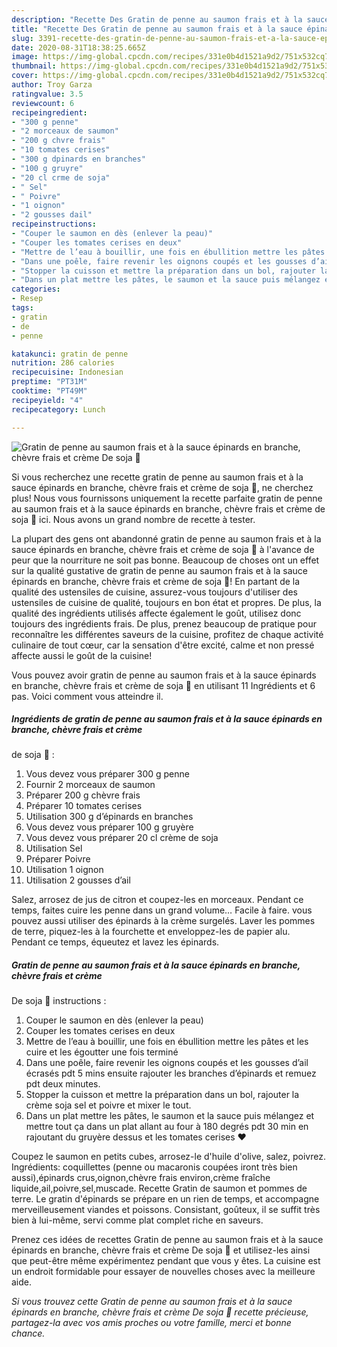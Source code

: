 ```yaml
---
description: "Recette Des Gratin de penne au saumon frais et à la sauce épinards en branche, chèvre frais et crème De soja 🤤"
title: "Recette Des Gratin de penne au saumon frais et à la sauce épinards en branche, chèvre frais et crème De soja 🤤"
slug: 3391-recette-des-gratin-de-penne-au-saumon-frais-et-a-la-sauce-epinards-en-branche-chevre-frais-et-creme-de-soja
date: 2020-08-31T18:38:25.665Z
image: https://img-global.cpcdn.com/recipes/331e0b4d1521a9d2/751x532cq70/gratin-de-penne-au-saumon-frais-et-a-la-sauce-epinards-en-branche-chevre-frais-et-creme-de-soja-🤤-photo-principale-de-la-recette.jpg
thumbnail: https://img-global.cpcdn.com/recipes/331e0b4d1521a9d2/751x532cq70/gratin-de-penne-au-saumon-frais-et-a-la-sauce-epinards-en-branche-chevre-frais-et-creme-de-soja-🤤-photo-principale-de-la-recette.jpg
cover: https://img-global.cpcdn.com/recipes/331e0b4d1521a9d2/751x532cq70/gratin-de-penne-au-saumon-frais-et-a-la-sauce-epinards-en-branche-chevre-frais-et-creme-de-soja-🤤-photo-principale-de-la-recette.jpg
author: Troy Garza
ratingvalue: 3.5
reviewcount: 6
recipeingredient:
- "300 g penne"
- "2 morceaux de saumon"
- "200 g chvre frais"
- "10 tomates cerises"
- "300 g dpinards en branches"
- "100 g gruyre"
- "20 cl crme de soja"
- " Sel"
- " Poivre"
- "1 oignon"
- "2 gousses dail"
recipeinstructions:
- "Couper le saumon en dès (enlever la peau)"
- "Couper les tomates cerises en deux"
- "Mettre de l’eau à bouillir, une fois en ébullition mettre les pâtes et les cuire et les égoutter une fois terminé"
- "Dans une poêle, faire revenir les oignons coupés et les gousses d’ail écrasés pdt 5 mins ensuite rajouter les branches d’épinards et remuez pdt deux minutes."
- "Stopper la cuisson et mettre la préparation dans un bol, rajouter la crème soja sel et poivre et mixer le tout."
- "Dans un plat mettre les pâtes, le saumon et la sauce puis mélangez et mettre tout ça dans un plat allant au four à 180 degrés pdt 30 min en rajoutant du gruyère dessus et les tomates cerises ❤️"
categories:
- Resep
tags:
- gratin
- de
- penne

katakunci: gratin de penne 
nutrition: 286 calories
recipecuisine: Indonesian
preptime: "PT31M"
cooktime: "PT49M"
recipeyield: "4"
recipecategory: Lunch

---
```



![Gratin de penne au saumon frais et à la sauce épinards en branche, chèvre frais et crème
De soja 🤤](https://img-global.cpcdn.com/recipes/331e0b4d1521a9d2/751x532cq70/gratin-de-penne-au-saumon-frais-et-a-la-sauce-epinards-en-branche-chevre-frais-et-creme-de-soja-🤤-photo-principale-de-la-recette.jpg)

Si vous recherchez une recette gratin de penne au saumon frais et à la sauce épinards en branche, chèvre frais et crème
de soja 🤤, ne cherchez plus! Nous vous fournissons uniquement la recette parfaite gratin de penne au saumon frais et à la sauce épinards en branche, chèvre frais et crème
de soja 🤤 ici. Nous avons un grand nombre de recette à tester.

La plupart des gens ont abandonné gratin de penne au saumon frais et à la sauce épinards en branche, chèvre frais et crème
de soja 🤤 à l'avance de peur que la nourriture ne soit pas bonne. Beaucoup de choses ont un effet sur la qualité gustative de gratin de penne au saumon frais et à la sauce épinards en branche, chèvre frais et crème
de soja 🤤! En partant de la qualité des ustensiles de cuisine, assurez-vous toujours d'utiliser des ustensiles de cuisine de qualité, toujours en bon état et propres. De plus, la qualité des ingrédients utilisés affecte également le goût, utilisez donc toujours des ingrédients frais. De plus, prenez beaucoup de pratique pour reconnaître les différentes saveurs de la cuisine, profitez de chaque activité culinaire de tout cœur, car la sensation d'être excité, calme et non pressé affecte aussi le goût de la cuisine!

<!--inarticleads1-->

Vous pouvez avoir gratin de penne au saumon frais et à la sauce épinards en branche, chèvre frais et crème
de soja 🤤 en utilisant 11 Ingrédients et 6 pas. Voici comment vous atteindre il.

##### Ingrédients de gratin de penne au saumon frais et à la sauce épinards en branche, chèvre frais et crème
de soja 🤤 :

1. Vous devez vous préparer 300 g penne
1. Fournir 2 morceaux de saumon
1. Préparer 200 g chèvre frais
1. Préparer 10 tomates cerises
1. Utilisation 300 g d’épinards en branches
1. Vous devez vous préparer 100 g gruyère
1. Vous devez vous préparer 20 cl crème de soja
1. Utilisation  Sel
1. Préparer  Poivre
1. Utilisation 1 oignon
1. Utilisation 2 gousses d’ail


Salez, arrosez de jus de citron et coupez-les en morceaux. Pendant ce temps, faites cuire les penne dans un grand volume… Facile à faire. vous pouvez aussi utiliser des épinards à la crème surgelés. Laver les pommes de terre, piquez-les à la fourchette et enveloppez-les de papier alu. Pendant ce temps, équeutez et lavez les épinards. 

<!--inarticleads2-->

##### Gratin de penne au saumon frais et à la sauce épinards en branche, chèvre frais et crème
De soja 🤤 instructions :

1. Couper le saumon en dès (enlever la peau)
1. Couper les tomates cerises en deux
1. Mettre de l’eau à bouillir, une fois en ébullition mettre les pâtes et les cuire et les égoutter une fois terminé
1. Dans une poêle, faire revenir les oignons coupés et les gousses d’ail écrasés pdt 5 mins ensuite rajouter les branches d’épinards et remuez pdt deux minutes.
1. Stopper la cuisson et mettre la préparation dans un bol, rajouter la crème soja sel et poivre et mixer le tout.
1. Dans un plat mettre les pâtes, le saumon et la sauce puis mélangez et mettre tout ça dans un plat allant au four à 180 degrés pdt 30 min en rajoutant du gruyère dessus et les tomates cerises ❤️


Coupez le saumon en petits cubes, arrosez-le d&#39;huile d&#39;olive, salez, poivrez. Ingrédients: coquillettes (penne ou macaronis coupées iront très bien aussi),épinards crus,oignon,chèvre frais environ,crème fraîche liquide,ail,poivre,sel,muscade. Recette Gratin de saumon et pommes de terre. Le gratin d&#39;épinards se prépare en un rien de temps, et accompagne merveilleusement viandes et poissons. Consistant, goûteux, il se suffit très bien à lui-même, servi comme plat complet riche en saveurs. 

<!--inarticleads1-->

<p>
Prenez ces idées de recettes Gratin de penne au saumon frais et à la sauce épinards en branche, chèvre frais et crème
De soja 🤤 et utilisez-les ainsi que peut-être même expérimentez pendant que vous y êtes. La cuisine est un endroit formidable pour essayer de nouvelles choses avec la meilleure aide.
</p>

<p>
<i>Si vous trouvez cette Gratin de penne au saumon frais et à la sauce épinards en branche, chèvre frais et crème
De soja 🤤 recette précieuse, partagez-la avec vos amis proches ou votre famille, merci et bonne chance.</i>
</p>
